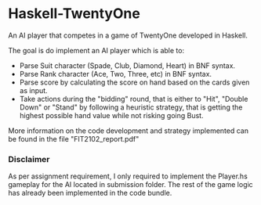 # Haskell-TwentyOne
An AI player that competes in a game of TwentyOne developed in Haskell.

The goal is do implement an AI player which is able to:
- Parse Suit character (Spade, Club, Diamond, Heart) in BNF syntax.
- Parse Rank character (Ace, Two, Three, etc) in BNF syntax.
- Parse score by calculating the score on hand based on the cards given as input.
- Take actions during the "bidding" round, that is either to "Hit", "Double Down" or "Stand" by following a heuristic strategy, that is getting the highest possible hand value while not
risking going Bust.

More information on the code development and strategy implemented can be found in the file "FIT2102_report.pdf"

### Disclaimer
As per assignment requirement, I only required to implement the Player.hs gameplay for the AI located in submission folder. The rest of the game logic has already been implemented in the code bundle.

